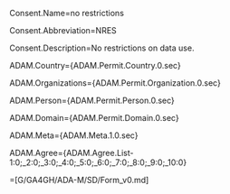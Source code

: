Consent.Name=no restrictions

Consent.Abbreviation=NRES

Consent.Description=No restrictions on data use.

ADAM.Country={ADAM.Permit.Country.0.sec}

ADAM.Organizations={ADAM.Permit.Organization.0.sec}

ADAM.Person={ADAM.Permit.Person.0.sec}

ADAM.Domain={ADAM.Permit.Domain.0.sec}

ADAM.Meta={ADAM.Meta.1.0.sec}

ADAM.Agree={ADAM.Agree.List-1:0;_2:0;_3:0;_4:0;_5:0;_6:0;_7:0;_8:0;_9:0;_10:0}

=[G/GA4GH/ADA-M/SD/Form_v0.md]
